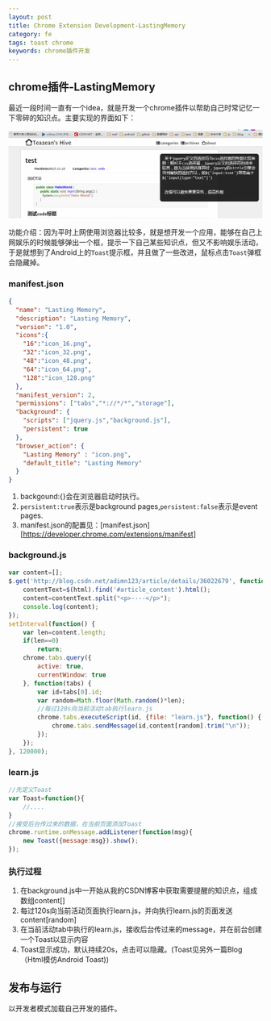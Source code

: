 ```yaml
---
layout: post
title: Chrome Extension Development-LastingMemory
category: fe
tags: toast chrome
keywords: chrome插件开发
---
```

## chrome插件-LastingMemory

最近一段时间一直有一个idea，就是开发一个chrome插件以帮助自己时常记忆一下零碎的知识点。主要实现的界面如下：

<img src="/images/lastingmemory/jt.png" class="full">

功能介绍：因为平时上网使用浏览器比较多，就是想开发一个应用，能够在自己上网娱乐的时候能够弹出一个框，提示一下自己某些知识点，但又不影响娱乐活动，于是就想到了Android上的`Toast`提示框，并且做了一些改进，鼠标点击`Toast`弹框会隐藏掉。

<!-- more -->

### manifest.json

```json
{
  "name": "Lasting Memory",
  "description": "Lasting Memory",
  "version": "1.0",
  "icons":{
    "16":"icon_16.png",
    "32":"icon_32.png",
    "48":"icon_48.png",
    "64":"icon_64.png",
    "128":"icon_128.png"
  },
  "manifest_version": 2,
  "permissions": ["tabs","*://*/*","storage"],
  "background": {
    "scripts": ["jquery.js","background.js"],
    "persistent": true
  },
  "browser_action": {
    "Lasting Memory" : "icon.png",
    "default_title": "Lasting Memory"
  }
}
```

1. backgound:{}会在浏览器启动时执行。
2. `persistent:true`表示是background pages,`persistent:false`表示是event pages.
3. manifest.json的配置见：[manifest.json][https://developer.chrome.com/extensions/manifest]

### background.js

```javascript
var content=[];
$.get('http://blog.csdn.net/adimn123/article/details/36022679', function(html) {
	contentText=$(html).find('#article_content').html();
	content=contentText.split("<p>----</p>");
	console.log(content);
});
setInterval(function() {
	var len=content.length;
	if(len==0)
		return;
	chrome.tabs.query({
		active: true,
		currentWindow: true
	}, function(tabs) {
		var id=tabs[0].id;
		var random=Math.floor(Math.random()*len);
		//每过120s向当前活动tab执行learn.js
		chrome.tabs.executeScript(id, {file: "learn.js"}, function() {
			chrome.tabs.sendMessage(id,content[random].trim("\n"));
		});
	});
}, 120000);
```

### learn.js

```javascript
//先定义Toast
var Toast=function(){
	//....
}
//接受后台传过来的数据，在当前页面添加Toast
chrome.runtime.onMessage.addListener(function(msg){
	new Toast({message:msg}).show();
});
```

### 执行过程

1. 在background.js中一开始从我的CSDN博客中获取需要提醒的知识点，组成数组content[]
2. 每过120s向当前活动页面执行learn.js，并向执行learn.js的页面发送content[random]
3. 在当前活动tab中执行的learn.js，接收后台传过来的message，并在前台创建一个Toast以显示内容
4. Toast显示成功，默认持续20s，点击可以隐藏。(Toast见另外一篇Blog（Html模仿Android Toast))

## 发布与运行

以开发者模式加载自己开发的插件。

